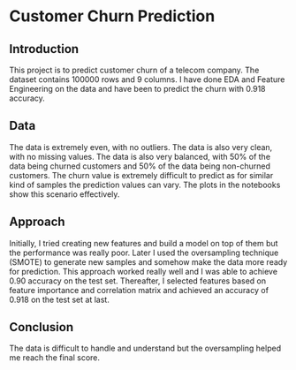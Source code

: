 # Customer Churn Prediction

## Introduction
This project is to predict customer churn of a telecom company. The dataset contains 100000 rows and 9 columns. I have done EDA and Feature Engineering on the data and have been to predict the churn with 0.918 accuracy.

## Data
The data is extremely even, with no outliers. The data is also very clean, with no missing values. The data is also very balanced, with 50% of the data being churned customers and 50% of the data being non-churned customers. The churn value is extremely difficult to predict as for similar kind of samples the prediction values can vary. The plots in the notebooks show this scenario effectively.

## Approach
Initially, I tried creating new features and build a model on top of them but the performance was really poor. Later I used the oversampling technique (SMOTE) to generate new samples and somehow make the data more ready for prediction. This approach worked really well and I was able to achieve 0.90 accuracy on the test set. Thereafter, I selected features based on feature importance and correlation matrix and achieved an accuracy of 0.918 on the test set at last.

## Conclusion
The data is difficult to handle and understand but the oversampling helped me reach the final score.